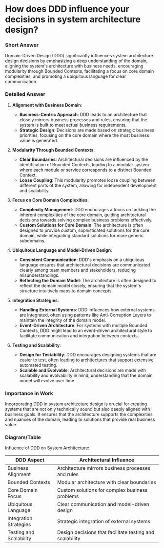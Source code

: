 # How does DDD influence your decisions in system architecture design?

### Short Answer
Domain-Driven Design (DDD) significantly influences system architecture design decisions by emphasizing a deep understanding of the domain, aligning the system's architecture with business needs, encouraging modularity through Bounded Contexts, facilitating a focus on core domain complexities, and promoting a ubiquitous language for clear communication.

### Detailed Answer
1. **Alignment with Business Domain**:
    - **Business-Centric Approach**: DDD leads to an architecture that closely mirrors business processes and rules, ensuring that the system is built to meet actual business requirements.
    - **Strategic Design**: Decisions are made based on strategic business priorities, focusing on the core domain where the most business value is generated.

2. **Modularity Through Bounded Contexts**:
    - **Clear Boundaries**: Architectural decisions are influenced by the identification of Bounded Contexts, leading to a modular system where each module or service corresponds to a distinct Bounded Context.
    - **Loose Coupling**: This modularity promotes loose coupling between different parts of the system, allowing for independent development and scalability.

3. **Focus on Core Domain Complexities**:
    - **Complexity Management**: DDD encourages a focus on tackling the inherent complexities of the core domain, guiding architectural decisions towards solving complex business problems effectively.
    - **Custom Solutions for Core Domain**: The architecture is often designed to provide custom, sophisticated solutions for the core domain, while integrating standard solutions for more generic subdomains.

4. **Ubiquitous Language and Model-Driven Design**:
    - **Consistent Communication**: DDD's emphasis on a ubiquitous language ensures that architectural decisions are communicated clearly among team members and stakeholders, reducing misunderstandings.
    - **Reflecting the Domain Model**: The architecture is often designed to reflect the domain model closely, ensuring that the system's structure intuitively maps to domain concepts.

5. **Integration Strategies**:
    - **Handling External Systems**: DDD influences how external systems are integrated, often using patterns like Anti-Corruption Layers to maintain the integrity of the domain model.
    - **Event-Driven Architecture**: For systems with multiple Bounded Contexts, DDD might lead to an event-driven architectural style to facilitate communication and integration between contexts.

6. **Testing and Scalability**:
    - **Design for Testability**: DDD encourages designing systems that are easier to test, often leading to architectures that support extensive automated testing.
    - **Scalable and Evolvable**: Architectural decisions are made with scalability and evolvability in mind, understanding that the domain model will evolve over time.

### Importance in Work
Incorporating DDD in system architecture design is crucial for creating systems that are not only technically sound but also deeply aligned with business goals. It ensures that the architecture supports the complexities and nuances of the domain, leading to solutions that provide real business value.

### Diagram/Table
Influence of DDD on System Architecture:

| DDD Aspect              | Architectural Influence                            |
|-------------------------|----------------------------------------------------|
| Business Alignment      | Architecture mirrors business processes and rules  |
| Bounded Contexts        | Modular architecture with clear boundaries         |
| Core Domain Focus       | Custom solutions for complex business problems     |
| Ubiquitous Language     | Clear communication and model-driven design        |
| Integration Strategies  | Strategic integration of external systems          |
| Testing and Scalability | Design decisions that facilitate testing and scalability |